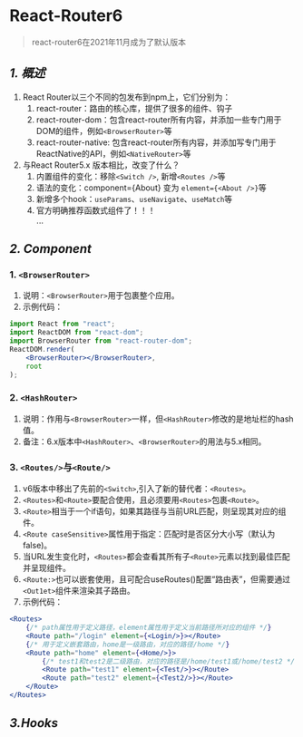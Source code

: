 # React-Router6
> react-router6在2021年11月成为了默认版本
## _1. 概述_
1. React Router以三个不同的包发布到npm上，它们分别为：
    1. react-router：路由的核心库，提供了很多的组件、钩子
    2. react-router-dom：包含react-router所有内容，并添加一些专门用于DOM的组件，例如`<BrowserRouter>`等
    3. react-router-native: 包含react-router所有内容，并添加写专门用于ReactNative的API，例如`<NativeRouter>`等
2. 与React Router5.x 版本相比，改变了什么？
    1. 内置组件的变化：移除`<Switch />`, 新增`<Routes />`等    
    2. 语法的变化：component={About} 变为 `element={<About />}`等
    3. 新增多个hook：`useParams`、`useNavigate`、`useMatch`等
    4. 官方明确推荐函数式组件了！！！\
    ...
## _2. Component_
### 1. `<BrowserRouter>` 
1. 说明：`<BrowserRouter>`用于包裹整个应用。
2. 示例代码：
```jsx
import React from "react";
import ReactDOM from "react-dom";
import BrowserRouter from "react-router-dom";
ReactDOM.render(
    <BrowserRouter></BrowserRouter>,
    root
);
```
### 2. `<HashRouter>`
1. 说明：作用与`<BrowserRouter>`一样，但`<HashRouter>`修改的是地址栏的hash值。
2. 备注：6.x版本中`<HashRouter>`、`<BrowserRouter>`的用法与5.x相同。
### 3. `<Routes/>`与`<Route/>`
1. v6版本中移出了先前的`<Switch>`,引入了新的替代者：`<Routes>`。
2. `<Routes>`和`<Route>`要配合使用，且必须要用`<Routes>`包裹`<Route>`。
3. `<Route>`相当于一个if语句，如果其路径与当前URL匹配，则呈现其对应的组件。
4. `<Route caseSensitive>`属性用于指定：匹配时是否区分大小写（默认为false)。
5. 当URL发生变化时，`<Routes>`都会查看其所有子`<Route>`元素以找到最佳匹配并呈现组件。
6. `<Route:>`也可以嵌套使用，且可配合useRoutes()配置“路由表”，但需要通过`<Out1et>`组件来渲染其子路由。
7. 示例代码：
```jsx
<Routes>
    {/* path属性用于定义路径，element属性用于定义当前路径所对应的组件 */}
    <Route path="/login" element={<Login/>}></Route>
    {/* 用于定义嵌套路由，home是一级路由，对应的路径/home */}
    <Route path="home" element={<Home/>}>
        {/* test1和test2是二级路由，对应的路径是/home/test1或/home/test2 */}
        <Route path="test1" element={<Test/>}></Route>
        <Route path="test2" element={<Test2/>}></Route>
    </Route>
</Routes>
```

## _3.Hooks_



